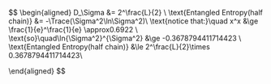 $$
\begin{aligned}
D_\Sigma &= 2^\frac{L}{2} \\
\text{Entangled Entropy(half chain)} &= -\Trace(\Sigma^2\ln\Sigma^2)\\
\text{notice that:}\quad x^x &\ge \frac{1}{e}^\frac{1}{e} \approx0.6922 \\
\text{so}\quad\ln{\Sigma^2}^{\Sigma^2} &\ge -0.3678794411714423 \\
\text{Entangled Entropy(half chain)} &\le 2^\frac{L}{2}\times 0.3678794411714423\\


\end{aligned}
$$

